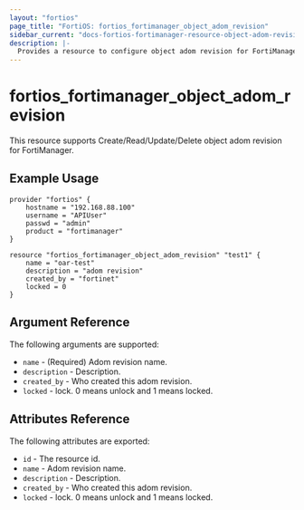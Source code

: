 ```yaml
---
layout: "fortios"
page_title: "FortiOS: fortios_fortimanager_object_adom_revision"
sidebar_current: "docs-fortios-fortimanager-resource-object-adom-revision"
description: |-
  Provides a resource to configure object adom revision for FortiManager.
---
```


# fortios_fortimanager_object_adom_revision
This resource supports Create/Read/Update/Delete object adom revision for FortiManager.    

## Example Usage
```hcl
provider "fortios" {
	hostname = "192.168.88.100"
	username = "APIUser"
	passwd = "admin"
	product = "fortimanager"
}

resource "fortios_fortimanager_object_adom_revision" "test1" {
	name = "oar-test"
	description = "adom revision"
	created_by = "fortinet"
	locked = 0
}
```

## Argument Reference
The following arguments are supported:

* `name` - (Required) Adom revision name.
* `description` - Description.
* `created_by` - Who created this adom revision.
* `locked` - lock. 0 means unlock and 1 means locked.

## Attributes Reference
The following attributes are exported:

* `id` - The resource id.
* `name` - Adom revision name.
* `description` - Description.
* `created_by` - Who created this adom revision.
* `locked` - lock. 0 means unlock and 1 means locked.
